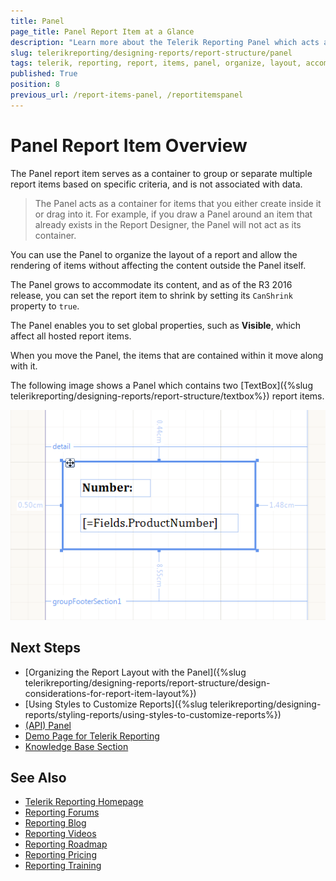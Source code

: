 ```yaml
---
title: Panel
page_title: Panel Report Item at a Glance
description: "Learn more about the Telerik Reporting Panel which acts as a container for other report items and how to arrange its layout and accommodate its content through the supported global properties."
slug: telerikreporting/designing-reports/report-structure/panel
tags: telerik, reporting, report, items, panel, organize, layout, accommodate, content, shrink, global, properties
published: True
position: 8
previous_url: /report-items-panel, /reportitemspanel
---
```


# Panel Report Item Overview

The Panel report item serves as a container to group or separate multiple report items based on specific criteria, and is not associated with data.

> The Panel acts as a container for items that you either create inside it or drag into it. For example, if you draw a Panel around an item that already exists in the Report Designer, the Panel will not act as its container.

You can use the Panel to organize the layout of a report and allow the rendering of items without affecting the content outside the Panel itself.

The Panel grows to accommodate its content, and as of the R3 2016 release, you can set the report item to shrink by setting its `CanShrink` property to `true`.

The Panel enables you to set global properties, such as __Visible__, which affect all hosted report items.

When you move the Panel, the items that are contained within it move along with it.

The following image shows a Panel which contains two [TextBox]({%slug telerikreporting/designing-reports/report-structure/textbox%}) report items.

![A Panel with two TextBox report items](images/Panel.png)

## Next Steps 

* [Organizing the Report Layout with the Panel]({%slug telerikreporting/designing-reports/report-structure/design-considerations-for-report-item-layout%})
* [Using Styles to Customize Reports]({%slug telerikreporting/designing-reports/styling-reports/using-styles-to-customize-reports%})
* [(API) Panel](/api/Telerik.Reporting.Panel)
* [Demo Page for Telerik Reporting](https://demos.telerik.com/reporting)
* [Knowledge Base Section](/knowledge-base)

## See Also

* [Telerik Reporting Homepage](https://www.telerik.com/products/reporting)
* [Reporting Forums](https://www.telerik.com/forums/reporting)
* [Reporting Blog](https://www.telerik.com/blogs/tag/reporting)
* [Reporting Videos](https://www.telerik.com/videos/reporting)
* [Reporting Roadmap](https://www.telerik.com/support/whats-new/reporting/roadmap)
* [Reporting Pricing](https://www.telerik.com/purchase/individual/reporting)
* [Reporting Training](https://learn.telerik.com/learn/course/external/view/elearning/19/reporting-report-server-training)
